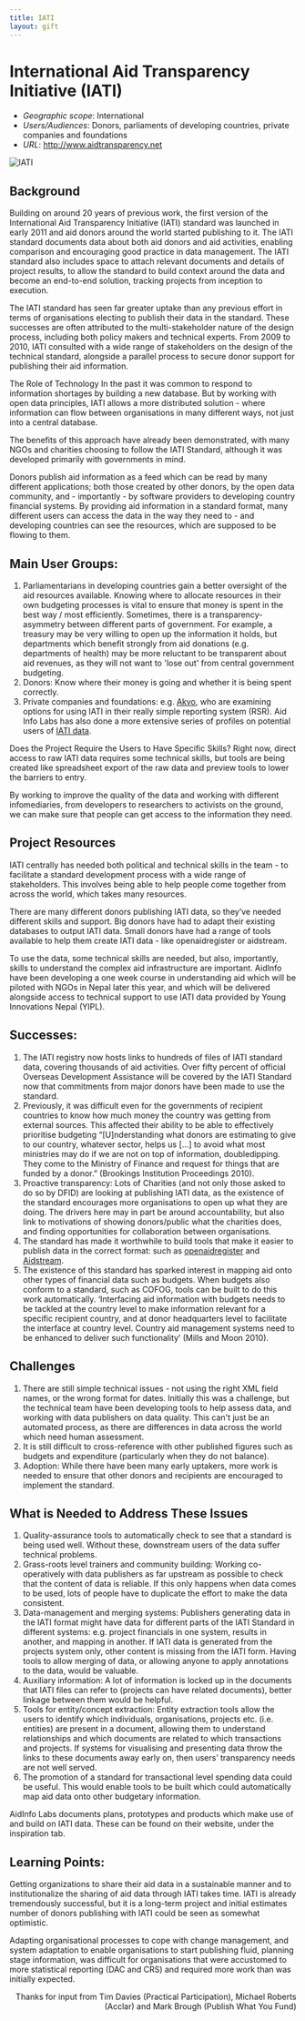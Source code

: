```yaml
---
title: IATI
layout: gift
---
```


# International Aid Transparency Initiative (IATI)


* *Geographic scope*: International 
* *Users/Audiences*: Donors, parliaments of developing countries, private companies and foundations 
* *URL*: <http://www.aidtransparency.net>

![IATI](http://farm8.staticflickr.com/7100/7272476346_0ae81268a5_o.png)


## Background 
Building on around 20 years of previous work, the first version of the International Aid Transparency Initiative (IATI) standard was launched in early 2011 and aid donors around the world started publishing to it. The IATI standard documents data about both aid donors and aid activities, enabling comparison and encouraging good practice in data management. The IATI standard also includes space to attach relevant documents and details of project results, to allow the standard to build context around the data and become an end-to-end solution, tracking projects from inception to execution. 


The IATI standard has seen far greater uptake than any previous effort in terms of organisations electing to publish their data in the standard. These successes are often attributed to the multi-stakeholder nature of the design process, including both policy makers and technical experts. From 2009 to 2010, IATI consulted with a wide range of stakeholders on the design of the technical standard, alongside a parallel process to secure donor support for publishing their aid information. 


The Role of Technology 
In the past it was common to respond to information shortages by building a new database. But by working with open data principles, IATI allows a more distributed solution - where information can flow between organisations in many different ways, not just into a central database. 


The benefits of this approach have already been demonstrated, with many NGOs and charities choosing to follow the IATI Standard, although it was developed primarily with governments in mind.


Donors publish aid information as a feed which can be read by many different applications; both those created by other donors, by the open data community, and - importantly - by software providers to developing country financial systems. By providing aid information in a standard format, many different users can access the data in the way they need to - and developing countries can see the resources, which are supposed to be flowing to them. 


## Main User Groups: 
1. Parliamentarians in developing countries gain a better oversight of the aid resources available. Knowing where to allocate resources in their own budgeting processes is vital to ensure that money is spent in the best way / most efficiently. Sometimes, there is a transparency-asymmetry between different parts of government. For example, a treasury may be very willing to open up the information it holds, but departments which benefit strongly from aid donations (e.g. departments of health) may be more reluctant to be transparent about aid revenues, as they will not want to 'lose out' from central government budgeting.
2. Donors: Know where their money is going and whether it is being spent correctly. 
1. Private companies and foundations: e.g. [Akvo](http://www.akvo.org/), who are examining options for using IATI in their really simple reporting system (RSR). 
Aid Info Labs has also done a more extensive series of profiles on potential users of [IATI data](http://www.aidinfolabs.org/archives/category/inspiration/people). 


Does the Project Require the Users to Have Specific Skills? 
Right now, direct access to raw IATI data requires some technical skills, but tools are being created like spreadsheet export of the raw data and preview tools to lower the barriers to entry. 


By working to improve the quality of the data and working with different infomediaries, from developers to researchers to activists on the ground, we can make sure that people can get access to the information they need. 


## Project Resources 
IATI centrally has needed both political and technical skills in the team - to facilitate a standard development process with a wide range of stakeholders. This involves being able to help people come together from across the world, which takes many resources. 


There are many different donors publishing IATI data, so they’ve needed different skills and support. Big donors have had to adapt their existing databases to output IATI data. Small donors have had a range of tools available to help them create IATI data - like openaidregister or aidstream. 


To use the data, some technical skills are needed, but also, importantly, skills to understand the complex aid infrastructure are important. AidInfo have been developing a one week course in understanding aid which will be piloted with NGOs in Nepal later this year, and which will be delivered alongside access to technical support to use IATI data provided by Young Innovations Nepal (YIPL). 


## Successes: 
1. The IATI registry now hosts links to hundreds of files of IATI standard data, covering thousands of aid activities. Over fifty percent of official Overseas Development Assistance will be covered by the IATI Standard now that commitments from major donors have been made to use the standard. 
2. Previously, it was difficult even for the governments of recipient countries to know how much money the country was getting from external sources. This affected their ability to be able to effectively prioritise budgeting “[U]nderstanding what donors are estimating to give to our country, whatever sector, helps us [...] to avoid what most ministries may do if we are not on top of information, doubledipping. They come to the Ministry of Finance and request for things that are funded by a donor.” (Brookings Institution Proceedings 2010). 
3. Proactive transparency: Lots of Charities (and not only those asked to do so by DFID) are looking at publishing IATI data, as the existence of the standard encourages more organisations to open up what they are doing. The drivers here may in part be around accountability, but also link to motivations of showing donors/public what the charities does, and finding opportunities for collaboration between organisations. 
4. The standard has made it worthwhile to build tools that make it easier to publish data in the correct format: such as [openaidregister](http://www.openaidregister.org/) and [Aidstream](http://aidstream.com/public/). 
5. The existence of this standard has sparked interest in mapping aid onto other types of financial data such as budgets. When budgets also conform to a standard, such as COFOG, tools can be built to do this work automatically. ‘Interfacing aid information with budgets needs to be tackled at the country level to make information relevant for a specific recipient country, and at donor headquarters level to facilitate the interface at country level. Country aid management systems need to be enhanced to deliver such functionality’ (Mills and Moon 2010). 


## Challenges
1. There are still simple technical issues - not using the right XML field names, or the wrong format for dates. Initially this was a challenge, but the technical team have been developing tools to help assess data, and working with data publishers on data quality. This can't just be an automated process, as there are differences in data across the world which need human assessment. 
2. It is still difficult to cross-reference with other published figures such as budgets and expenditure (particularly when they do not balance). 
3. Adoption: While there have been many early uptakers, more work is needed to ensure that other donors and recipients are encouraged to implement the standard. 


## What is Needed to Address These Issues 
1. Quality-assurance tools to automatically check to see that a standard is being used well. Without these, downstream users of the data suffer technical problems. 
2. Grass-roots level trainers and community building: Working co-operatively with data publishers as far upstream as possible to check that the content of data is reliable. If this only happens when data comes to be used, lots of people have to duplicate the effort to make the data consistent. 
3. Data-management and merging systems: Publishers generating data in the IATI format might have data for different parts of the IATI Standard in different systems: e.g. project financials in one system, results in another, and mapping in another. If IATI data is generated from the projects system only, other content is missing from the IATI form. Having tools to allow merging of data, or allowing anyone to apply annotations to the data, would be valuable. 
4. Auxiliary information: A lot of information is locked up in the documents that IATI files can refer to (projects can have related documents), better linkage between them would be helpful. 
5. Tools for entity/concept extraction: Entity extraction tools allow the users to identify which individuals, organisations, projects etc. (i.e. entities) are present in a document, allowing them to understand relationships and which documents are related to which transactions and projects. If systems for visualising and presenting data throw the links to these documents away early on, then users’ transparency needs are not well served. 
6. The promotion of a standard for transactional level spending data could be useful. This would enable tools to be built which could automatically map aid data onto other budgetary information. 


AidInfo Labs documents plans, prototypes and products which make use of and build on IATI data. These can be found on their website, under the inspiration tab. 


## Learning Points:
Getting organizations to share their aid data in a sustainable manner and to institutionalize the sharing of aid data through IATI takes time. IATI is already tremendously successful, but it is a long-term project and initial estimates number of donors publishing with IATI could be seen as somewhat optimistic.


Adapting organisational processes to cope with change management,  and system adaptation to enable organisations to start publishing fluid, planning stage information, was difficult for organisations that were accustomed to more statistical reporting (DAC and CRS) and required more work than was initially expected.

<p style="text-align: right">Thanks for input from Tim Davies (Practical Participation), Michael Roberts (Acclar) and Mark Brough (Publish What You Fund)</p>
